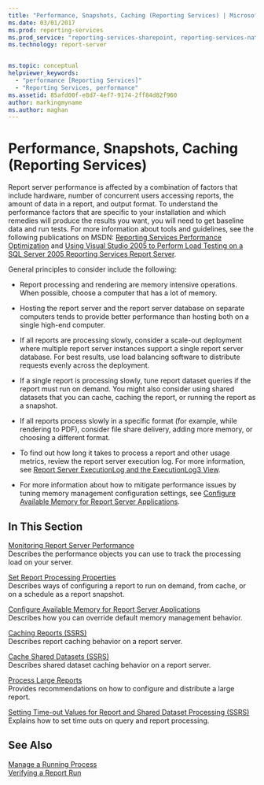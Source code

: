 ```yaml
---
title: "Performance, Snapshots, Caching (Reporting Services) | Microsoft Docs"
ms.date: 03/01/2017
ms.prod: reporting-services
ms.prod_service: "reporting-services-sharepoint, reporting-services-native"
ms.technology: report-server


ms.topic: conceptual
helpviewer_keywords: 
  - "performance [Reporting Services]"
  - "Reporting Services, performance"
ms.assetid: 85afd00f-e8d7-4ef7-9174-2ff84d82f960
author: markingmyname
ms.author: maghan
---
```

# Performance, Snapshots, Caching (Reporting Services)
  Report server performance is affected by a combination of factors that include hardware, number of concurrent users accessing reports, the amount of data in a report, and output format. To understand the performance factors that are specific to your installation and which remedies will produce the results you want, you will need to get baseline data and run tests. For more information about tools and guidelines, see the following publications on MSDN: [Reporting Services Performance Optimization](http://blogs.msdn.com/b/sqlcat/archive/2013/10/30/reporting-services-performance-and-optimization.aspx) and [Using Visual Studio 2005 to Perform Load Testing on a SQL Server 2005 Reporting Services Report Server](https://go.microsoft.com/fwlink/?LinkID=77519).  
  
 General principles to consider include the following:  
  
-   Report processing and rendering are memory intensive operations. When possible, choose a computer that has a lot of memory.  
  
-   Hosting the report server and the report server database on separate computers tends to provide better performance than hosting both on a single high-end computer.  
  
-   If all reports are processing slowly, consider a scale-out deployment where multiple report server instances support a single report server database. For best results, use load balancing software to distribute requests evenly across the deployment.  
  
-   If a single report is processing slowly, tune report dataset queries if the report must run on demand. You might also consider using shared datasets that you can cache, caching the report, or running the report as a snapshot.  
  
-   If all reports process slowly in a specific format (for example, while rendering to PDF), consider file share delivery, adding more memory, or choosing a different format.  
  
-   To find out how long it takes to process a report and other usage metrics, review the report server execution log. For more information, see [Report Server ExecutionLog and the ExecutionLog3 View](../../reporting-services/report-server/report-server-executionlog-and-the-executionlog3-view.md).  
  
-   For more information about how to mitigate performance issues by tuning memory management configuration settings, see [Configure Available Memory for Report Server Applications](../../reporting-services/report-server/configure-available-memory-for-report-server-applications.md).  
  
## In This Section  
 [Monitoring Report Server Performance](../../reporting-services/report-server/monitoring-report-server-performance.md)  
 Describes the performance objects you can use to track the processing load on your server.  
  
 [Set Report Processing Properties](../../reporting-services/report-server/set-report-processing-properties.md)  
 Describes ways of configuring a report to run on demand, from cache, or on a schedule as a report snapshot.  
  
 [Configure Available Memory for Report Server Applications](../../reporting-services/report-server/configure-available-memory-for-report-server-applications.md)  
 Describes how you can override default memory management behavior.  
  
 [Caching Reports &#40;SSRS&#41;](../../reporting-services/report-server/caching-reports-ssrs.md)  
 Describes report caching behavior on a report server.  
  
 [Cache Shared Datasets &#40;SSRS&#41;](../../reporting-services/report-server/cache-shared-datasets-ssrs.md)  
 Describes shared dataset caching behavior on a report server.  
  
 [Process Large Reports](../../reporting-services/report-server/process-large-reports.md)  
 Provides recommendations on how to configure and distribute a large report.  
  
 [Setting Time-out Values for Report and Shared Dataset Processing &#40;SSRS&#41;](../../reporting-services/report-server/setting-time-out-values-for-report-and-shared-dataset-processing-ssrs.md)  
 Explains how to set time outs on query and report processing.  
  
## See Also  
 [Manage a Running Process](../../reporting-services/subscriptions/manage-a-running-process.md)   
 [Verifying a Report Run](../../reporting-services/report-server/verifying-a-report-run.md)  
  
  
